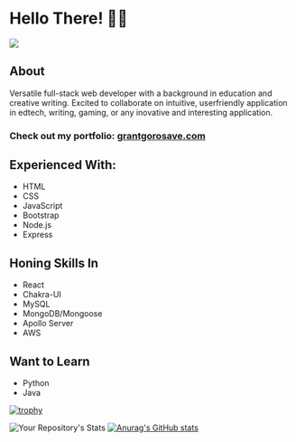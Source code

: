 # Hello There! 👋🧔

![](https://komarev.com/ghpvc/?username=ggorosave)

## About

Versatile full-stack web developer with a background in education and creative writing. Excited to collaborate on intuitive, userfriendly application in edtech, writing, gaming, or any inovative and interesting application.

### Check out my portfolio: [grantgorosave.com](https://www.grantgorosave.com/)

## Experienced With:
- HTML
- CSS
- JavaScript
- Bootstrap
- Node.js
- Express

## Honing Skills In
- React
- Chakra-UI
- MySQL
- MongoDB/Mongoose
- Apollo Server
- AWS

## Want to Learn
- Python
- Java

[![trophy](https://github-profile-trophy.vercel.app/?username=ggorosave&theme=onedark&title=Commit,PullRequest,Repositories,Issues)](https://github.com/ryo-ma/github-profile-trophy)

![Your Repository's Stats](https://github-readme-stats.vercel.app/api/top-langs/?username=ggorosave&theme=blue-green) [![Anurag's GitHub stats](https://github-readme-stats.vercel.app/api?username=ggorosave)](https://github.com/anuraghazra/github-readme-stats)


